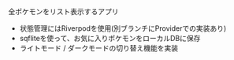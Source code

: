 全ポケモンをリスト表示するアプリ
- 状態管理にはRiverpodを使用(別ブランチにProviderでの実装あり)
- sqfliteを使って、お気に入りポケモンをローカルDBに保存
- ライトモード / ダークモードの切り替え機能を実装
